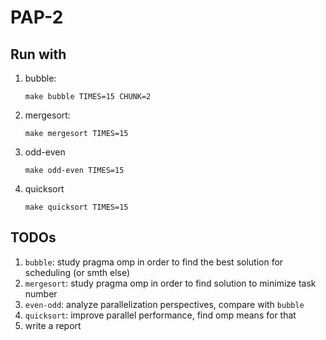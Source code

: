 # PAP-2

## Run with

1. bubble:
   ```shell
   make bubble TIMES=15 CHUNK=2
   ```
2. mergesort:
   ```shell
   make mergesort TIMES=15
   ```
3. odd-even
   ```shell
   make odd-even TIMES=15
   ```
4. quicksort
   ```shell
   make quicksort TIMES=15
   ```


## TODOs

1. `bubble`: study pragma omp in order to find the best solution for scheduling (or smth else)
2. `mergesort`: study pragma omp in order to find solution to minimize task number
3. `even-odd`: analyze parallelization perspectives, compare with `bubble`
4. `quicksort`: improve parallel performance, find omp means for that
5. write a report
